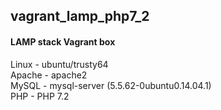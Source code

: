 ## vagrant_lamp_php7_2

#### LAMP stack Vagrant box
Linux - ubuntu/trusty64  
Apache - apache2  
MySQL  - mysql-server (5.5.62-0ubuntu0.14.04.1)  
PHP - PHP 7.2  
